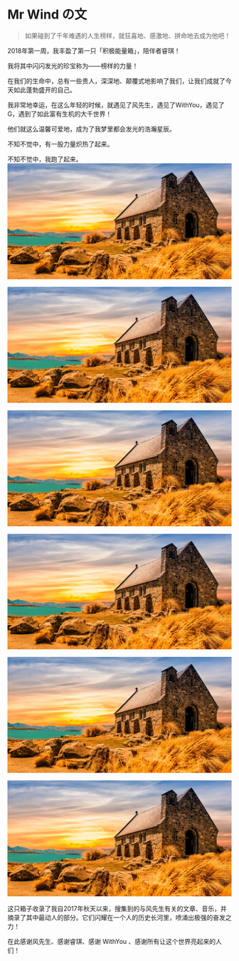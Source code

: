 # Mr Wind の文

> 如果碰到了千年难遇的人生榜样，就狂喜地、感激地、拼命地去成为他吧！

2018年第一周，我丰盈了第一只「积极能量箱」，陪伴者睿琪！

我将其中闪闪发光的珍宝称为——榜样的力量！

在我们的生命中，总有一些贵人，深深地、颠覆式地影响了我们，让我们成就了今天如此蓬勃盛开的自己。

我非常地幸运，在这么年轻的时候，就遇见了风先生，遇见了WithYou，遇见了G，遇到了如此富有生机的大千世界！

他们就这么温馨可爱地，成为了我梦里都会发光的浩瀚星辰。

不知不觉中，有一股力量炽热了起来。

不知不觉中，我跑了起来。![](/assets/church-2464899_1280.jpg)

![](/assets/church-2464899_1280.jpg)

![](/assets/church-2464899_1280.jpg)

![](/assets/church-2464899_1280.jpg)

![](/assets/church-2464899_1280.jpg)

![](/assets/church-2464899_1280.jpg)

这只箱子收录了我自2017年秋天以来，搜集到的与风先生有关的文章、音乐，并摘录了其中最动人的部分。它们闪耀在一个人的历史长河里，喷涌出极强的奋发之力！

在此感谢风先生、感谢睿琪、感谢 WithYou 、感谢所有让这个世界亮起来的人们！

